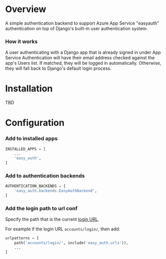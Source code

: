 # Overview

A simple authentication backend to support Azure App Service "easyauth" authentication on top of Django's built-in user authentication system.

### How it works

A user authenticating with a Django app that is already signed in under App Service Authentication will have their email address checked against the app's Users list. If matched, they will be logged in automatically. Otherwise, they will fall back to Django's default login process.

# Installation

TBD

# Configuration

### Add to installed apps
```py
INSTALLED_APPS = [
    ...
    'easy_auth',
]
```

### Add to authentication backends
```py
AUTHENTICATION_BACKENDS = [
    'easy_auth.backends.EasyAuthBackend',
]
```

### Add the login path to url conf
Specify the path that is the current [login URL](https://docs.djangoproject.com/en/4.0/ref/settings/#login-url).

For example if the login URL `accounts/login/`, then add:

```py
urlpatterns = [
    path('accounts/login/', include('easy_auth.urls')),
    ...
]
```
